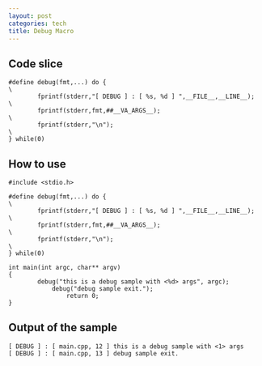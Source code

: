 ```yaml
---
layout: post
categories: tech
title: Debug Macro
---
```


## Code slice

    #define debug(fmt,...) do {                                             \
            fprintf(stderr,"[ DEBUG ] : [ %s, %d ] ",__FILE__,__LINE__);    \
            fprintf(stderr,fmt,##__VA_ARGS__);                              \
            fprintf(stderr,"\n");                                           \
    } while(0)

## How to use

    #include <stdio.h>
    
    #define debug(fmt,...) do {                                             \
            fprintf(stderr,"[ DEBUG ] : [ %s, %d ] ",__FILE__,__LINE__);    \
            fprintf(stderr,fmt,##__VA_ARGS__);                              \
            fprintf(stderr,"\n");                                           \
    } while(0)
    
    int main(int argc, char** argv)
    {
            debug("this is a debug sample with <%d> args", argc);
                debug("debug sample exit.");
                    return 0;
    }

## Output of the sample

    [ DEBUG ] : [ main.cpp, 12 ] this is a debug sample with <1> args
    [ DEBUG ] : [ main.cpp, 13 ] debug sample exit.
